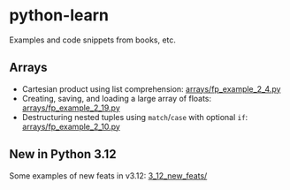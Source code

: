 # python-learn

Examples and code snippets from books, etc.

## Arrays

- Cartesian product using list comprehension: [arrays/fp_example_2_4.py](arrays/fp_example_2_4.py)
- Creating, saving, and loading a large array of floats: [arrays/fp_example_2_19.py](arrays/fp_example_2_19.py)
- Destructuring nested tuples using `match`/`case` with optional `if`: [arrays/fp_example_2_10.py](arrays/fp_example_2_10.py)

## New in Python 3.12

Some examples of new feats in v3.12: [3_12_new_feats/](3_12_new_feats/)